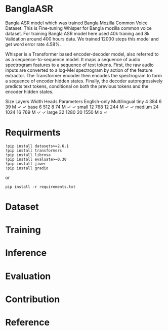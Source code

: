 # BanglaASR
Bangla ASR model which was trained Bangla Mozilla Common Voice Dataset.
This is Fine-tuning Whisper for Bangla mozilla common voice dataset. For training Bangla ASR model here used 40k traning and 8k Validation around 400 hours data. We trained 12000 steps this model and get word error rate 4.58%.

Whisper is a Transformer based encoder-decoder model, also referred to as a sequence-to-sequence model. It maps a sequence of audio spectrogram features to a sequence of text tokens. First, the raw audio inputs are converted to a log-Mel spectrogram by action of the feature extractor. The Transformer encoder then encodes the spectrogram to form a sequence of encoder hidden states. Finally, the decoder autoregressively predicts text tokens, conditional on both the previous tokens and the encoder hidden states.


Size 	Layers 	Width 	Heads 	Parameters 	English-only 	Multilingual
tiny 	4 	384 	6 	39 M 	✓ 	✓
base 	6 	512 	8 	74 M 	✓ 	✓
small 	12 	768 	12 	244 M 	✓ 	✓
medium 	24 	1024 	16 	769 M 	✓ 	✓
large 	32 	1280 	20 	1550 M 	x 	✓

# Requirments
```
!pip install datasets>=2.6.1
!pip install transformers
!pip install librosa
!pip install evaluate>=0.30
!pip install jiwer
!pip install gradio
```
or

```
pip install -r requirements.txt
```

# Dataset


# Training

# Inference

# Evaluation

# Contribution

# Reference
